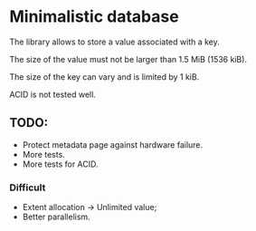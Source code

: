 # Minimalistic database

The library allows to store a value associated with a key.

The size of the value must not be larger than 1.5 MiB (1536 kiB).

The size of the key can vary and is limited by 1 kiB.

ACID is not tested well.

## TODO:

* Protect metadata page against hardware failure.
* More tests.
* More tests for ACID.

### Difficult

* Extent allocation -> Unlimited value;
* Better parallelism.
